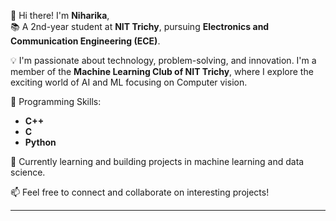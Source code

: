 
👋 Hi there! I'm **Niharika**,  
📚 A 2nd-year student at **NIT Trichy**, pursuing **Electronics and Communication Engineering (ECE)**.  

💡 I'm passionate about technology, problem-solving, and innovation. I'm a member of the **Machine Learning Club of NIT Trichy**, where I explore the exciting world of AI and ML focusing on Computer vision.  

🔧 Programming Skills:  
- **C++**  
- **C**  
- **Python**  

🌱 Currently learning and building projects in machine learning and data science.  

📫 Feel free to connect and collaborate on interesting projects!  

--- 

